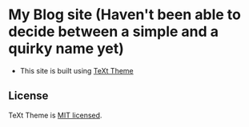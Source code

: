# My Blog site (Haven't been able to decide between a simple and a quirky name yet)

- This site is built using [TeXt Theme](https://github.com/kitian616/jekyll-TeXt-theme)

## License

TeXt Theme is [MIT licensed](https://github.com/kitian616/jekyll-TeXt-theme/blob/master/LICENSE).
